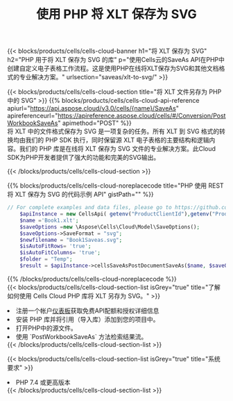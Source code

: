 ﻿---
title: 使用 PHP 将 XLT 保存为 SVG
description: 利用Aspose.Cells Cloud SDK for PHP将XLT格式文件保存为SVG格式文件。
kwords: Excel, Save XLT as SVG, REST, PHP
howto: How to save XLT as SVG using Aspose.Cells Cloud PHP library.
---
{{< blocks/products/cells/cells-cloud-banner h1="将 XLT 保存为 SVG" h2="PHP 用于将 XLT 保存为 SVG 的库" p="使用Cells云的SaveAs API在PHP中创建自定义电子表格工作流程。这是使用PHP在线将XLT保存为SVG和其他文档格式的专业解决方案。" urlsection="saveas/xlt-to-svg/" >}}

{{< blocks/products/cells/cells-cloud-section title="将 XLT 文件另存为 PHP 中的 SVG" >}}
{{% blocks/products/cells/cells-cloud-api-reference apiurl="https://api.aspose.cloud/v3.0/cells/{name}/SaveAs" apireferenceurl="https://apireference.aspose.cloud/cells/#/Conversion/PostWorkbookSaveAs" apimethod="POST" %}}
<br/>
将 XLT 中的文件格式保存为 SVG 是一项复杂的任务。所有 XLT 到 SVG 格式的转换均由我们的 PHP SDK 执行，同时保留源 XLT 电子表格的主要结构和逻辑内容。我们的 PHP 库是在线将 XLT 保存为 SVG 文件的专业解决方案。此Cloud SDK为PHP开发者提供了强大的功能和完美的SVG输出。

{{< /blocks/products/cells/cells-cloud-section >}}

{{% blocks/products/cells/cells-cloud-noreplacecode title="PHP 使用 REST 将 XLT 保存为 SVG 的代码示例 API" gistPath="" %}}
  
```php
// For complete examples and data files, please go to https://github.com/aspose-cells-cloud/aspose-cells-cloud-php/
    $apiInstance = new CellsApi( getenv("ProductClientId"),getenv("ProductClientSecret") );
    $name ='Book1.xlt';
    $saveOptions =new \Aspose\Cells\Cloud\Model\SaveOptions();
    $saveOptions->SaveFormat = "svg";
    $newfilename = "Book1Saveas.svg";
    $isAutoFitRows= 'true';
    $isAutoFitColumns= 'true';
    $folder = "Temp";
    $result = $apiInstance->cellsSaveAsPostDocumentSaveAs($name, $saveOptions, $newfilename,$isAutoFitRows, $isAutoFitColumns, $folder);
```
  
{{% /blocks/products/cells/cells-cloud-noreplacecode %}}
<br/>
{{< blocks/products/cells/cells-cloud-section-list isGrey="true" title="了解如何使用 Cells Cloud PHP 库将 XLT 另存为 SVG。" >}}
<li>注册一个帐户<a href="https://dashboard.aspose.cloud/">仪表板</a>获取免费API配额和授权详细信息</li>
<li>安装 PHP 库并将引用（导入库）添加到您的项目中。</li>
<li>打开PHP中的源文件。</li>
<li>使用 `PostWorkbookSaveAs` 方法检索结果流。</li>
{{< /blocks/products/cells/cells-cloud-section-list >}}

{{< blocks/products/cells/cells-cloud-section-list isGrey="true" title="系统要求" >}}
<li>PHP 7.4 或更高版本</li>
{{< /blocks/products/cells/cells-cloud-section-list >}}
